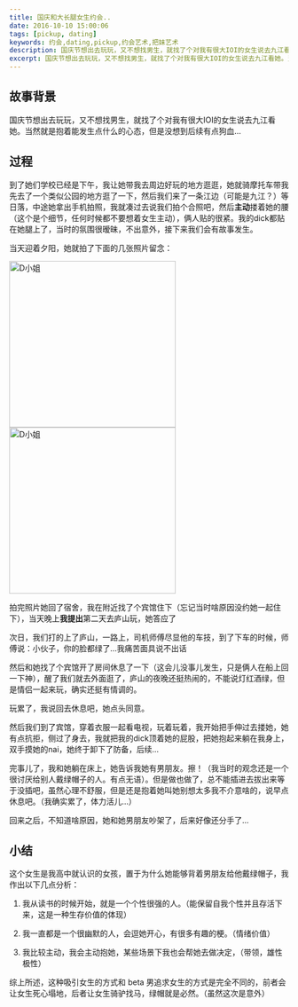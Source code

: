 ```yaml
---
title: 国庆和大长腿女生约会..
date: 2016-10-10 15:00:06
tags: [pickup, dating]
keywords: 约会,dating,pickup,约会艺术,把妹艺术
description: 国庆节想出去玩玩，又不想找男生，就找了个对我有很大IOI的女生说去九江看她。当然就是抱着能发生点什么的心态，但是没想到后续有点狗血
excerpt: 国庆节想出去玩玩，又不想找男生，就找了个对我有很大IOI的女生说去九江看她。当然就是抱着能发生点什么的心态，但是没想到后续有点狗血...
---
```


## 故事背景

国庆节想出去玩玩，又不想找男生，就找了个对我有很大IOI的女生说去九江看她。当然就是抱着能发生点什么的心态，但是没想到后续有点狗血...

## 过程

到了她们学校已经是下午，我让她带我去周边好玩的地方逛逛，她就骑摩托车带我先去了一个类似公园的地方逛了一下，然后我们来了一条江边（可能是九江？）等日落，中途她拿出手机拍照，我就凑过去说我们拍个合照吧，然后**主动**搂着她的腰（这个是个细节，任何时候都不要想着女生主动），俩人贴的很紧。我的dick都贴在她腿上了，当时的氛围很暧昧，不出意外，接下来我们会有故事发生。

当天迎着夕阳，她就拍了下面的几张照片留念：

<img src="http://jzx-h5.oss-cn-hangzhou.aliyuncs.com/static/blog/img/gallery/2016-10-10.png" width="300" alt="D小姐" align=center />
<img src="http://jzx-h5.oss-cn-hangzhou.aliyuncs.com/static/blog/img/gallery/2016-10-10-2.png" width="300" alt="D小姐" align=center />

拍完照片她回了宿舍，我在附近找了个宾馆住下（忘记当时啥原因没约她一起住下），当天晚上**我提出**第二天去庐山玩，她答应了

次日，我们打的上了庐山，一路上，司机师傅尽显他的车技，到了下车的时候，师傅说：小伙子，你的脸都绿了...我痛苦面具说不出话

然后和她找了个宾馆开了房间休息了一下（这会儿没事儿发生，只是俩人在船上回一下神），醒了我们就去外面逛了，庐山的夜晚还挺热闹的，不能说灯红酒绿，但是情侣一起来玩，确实还挺有情调的。

玩累了，我说回去休息吧，她点头同意。

然后我们到了宾馆，穿着衣服一起看电视，玩着玩着，我开始把手伸过去搂她，她有点抗拒，侧过了身去，我就把我的dick顶着她的屁股，把她抱起来躺在我身上，双手摸她的nai，她终于卸下了防备，后续...

完事儿了，我和她躺在床上，她告诉我她有男朋友。擦！（我当时的观念还是一个很讨厌给别人戴绿帽子的人。有点无语）。但是做也做了，总不能插进去拔出来等于没插吧，虽然心理不舒服，但是还是抱着她叫她别想太多我不介意啥的，说早点休息吧。（我确实累了，体力活儿...）

回来之后，不知道啥原因，她和她男朋友吵架了，后来好像还分手了...

## 小结

这个女生是我高中就认识的女孩，置于为什么她能够背着男朋友给他戴绿帽子，我作出以下几点分析：

1. 我从读书的时候开始，就是一个个性很强的人。（能保留自我个性并且存活下来，这是一种生存价值的体现）

2. 我一直都是一个很幽默的人，会逗她开心，有很多有趣的梗。（情绪价值）

3. 我比较主动，我会主动抱她，某些场景下我也会帮她去做决定，（带领，雄性极性）

综上所述，这种吸引女生的方式和 beta 男追求女生的方式是完全不同的，前者会让女生死心塌地，后者让女生骑驴找马，绿帽就是必然。（虽然这次是意外）
